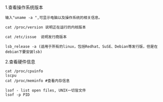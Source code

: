 1.查看操作系统版本

```
输入"uname -a ",可显示电脑以及操作系统的相关信息。 

cat /proc/version 说明正在运行的内核版本

cat /etc/issue  说明发行商版本

lsb_release -a (适用于所有的linux，包括Redhat、SuSE、Debian等发行版，但是在debian下要安装lsb)
```

2.查看硬件信息

```
cat /proc/cpuinfo 
lscpu
cat /proc/meminfo #查看内存信息

```

```
lsof - list open files, UNIX一切皆文件
lsof -p PID
```

